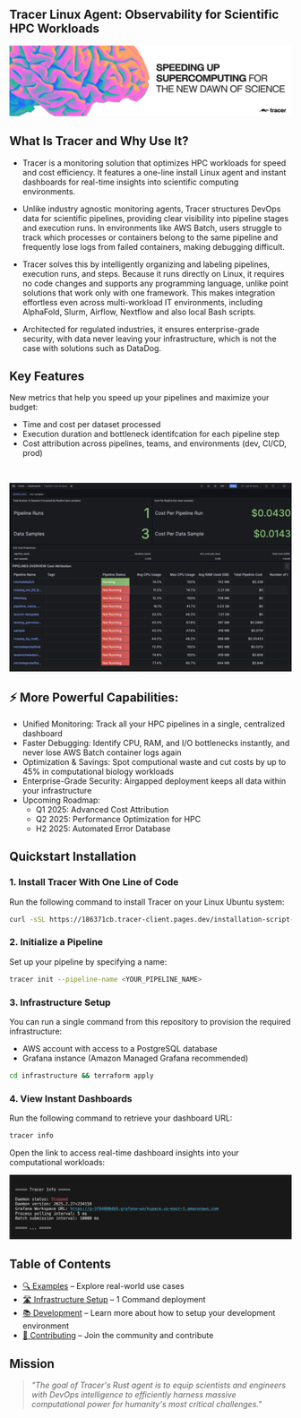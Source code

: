 <h2 align="left">
Tracer Linux Agent: Observability for Scientific HPC Workloads
</h2>

![Tracer Banner](docs/images/tracer-banner-image.jpeg)

## What Is Tracer and Why Use It? 
- Tracer is a monitoring solution that optimizes HPC workloads for speed and cost efficiency. It features a one-line install Linux agent and instant dashboards for real-time insights into scientific computing environments.

- Unlike industry agnostic monitoring agents, Tracer structures DevOps data for scientific pipelines, providing clear visibility into pipeline stages and execution runs. In environments like AWS Batch, users struggle to track which processes or containers belong to the same pipeline and frequently lose logs from failed containers, making debugging difficult.

- Tracer solves this by intelligently organizing and labeling pipelines, execution runs, and steps. Because it runs directly on Linux, it requires no code changes and supports any programming language, unlike point solutions that work only with one framework. This makes integration effortless even across multi-workload IT environments, including AlphaFold, Slurm, Airflow, Nextflow and also local Bash scripts.

- Architected for regulated industries, it ensures enterprise-grade security, with data never leaving your infrastructure, which is not the case with solutions such as DataDog. 

## Key Features 
New metrics that help you speed up your pipelines and maximize your budget:
- Time and cost per dataset processed
- Execution duration and bottleneck identifcation for each pipeline step
- Cost attribution across pipelines, teams, and environments (dev, CI/CD, prod)

<br />

![Tracer Dashboards](docs/images/20250316-kpi-dashboard.png)

## ⚡️ More Powerful Capabilities:
- Unified Monitoring: Track all your HPC pipelines in a single, centralized dashboard
- Faster Debugging: Identify CPU, RAM, and I/O bottlenecks instantly, and never lose AWS Batch container logs again
- Optimization & Savings: Spot computional waste and cut costs by up to 45% in computational biology workloads
- Enterprise-Grade Security: Airgapped deployment keeps all data within your infrastructure
- Upcoming Roadmap:
    - Q1 2025: Advanced Cost Attribution
    - Q2 2025: Performance Optimization for HPC
    - H2 2025: Automated Error Database

## Quickstart Installation
### 1. Install Tracer With One Line of Code
Run the following command to install Tracer on your Linux Ubuntu system:
```bash
curl -sSL https://186371cb.tracer-client.pages.dev/installation-script-development.sh | bash && source ~/.bashrc
 ```
### 2. Initialize a Pipeline
Set up your pipeline by specifying a name:
```bash
tracer init --pipeline-name <YOUR_PIPELINE_NAME>
 ```

### 3. Infrastructure Setup  
You can run a single command from this repository to provision the required infrastructure:
- AWS account with access to a PostgreSQL database
- Grafana instance (Amazon Managed Grafana recommended)

```bash
cd infrastructure && terraform apply
 ```

### 4. View Instant Dashboards 
Run the following command to retrieve your dashboard URL:

```bash
tracer info
 ```

Open the link to access real-time dashboard insights into your computational workloads:

![Tracer Info](docs/images/20250316-tracer-info.png)


## Table of Contents
- [🔍 Examples](docs/EXAMPLES.md) – Explore real-world use cases 
- [🛣️ Infrastructure Setup](docs/INFRASTRUCTURE_SETUP.md) – 1 Command deployment
- [📚 Development](DOCUMENTATION.md) – Learn more about how to setup your development environment
- [🤝 Contributing](docs/CONTRIBUTING.md) – Join the community and contribute


## Mission

> *"The goal of Tracer's Rust agent is to equip scientists and engineers with DevOps intelligence to efficiently harness massive computational power for humanity's most critical challenges."*
